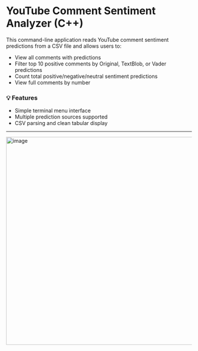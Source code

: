 # YouTube Comment Sentiment Analyzer (C++)

This command-line application reads YouTube comment sentiment predictions from a CSV file and allows users to:

- View all comments with predictions
- Filter top 10 positive comments by Original, TextBlob, or Vader predictions
- Count total positive/negative/neutral sentiment predictions
- View full comments by number

### 💡 Features

- Simple terminal menu interface
- Multiple prediction sources supported
- CSV parsing and clean tabular display

---

<img width="1096" height="564" alt="image" src="https://github.com/user-attachments/assets/203fe9e5-3245-4168-9dc5-f2a064b12d55" />
